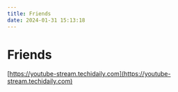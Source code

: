 ```yaml
---
title: Friends
date: 2024-01-31 15:13:18
---
```


# Friends

[https://youtube-stream.techidaily.com](https://youtube-stream.techidaily.com)